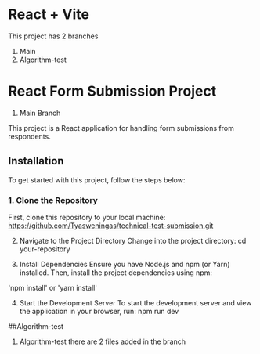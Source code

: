 # React + Vite

This project has 2 branches
1. Main
2. Algorithm-test

# React Form Submission Project
1. Main Branch

This project is a React application for handling form submissions from respondents.

## Installation

To get started with this project, follow the steps below:

### 1. Clone the Repository

First, clone this repository to your local machine: https://github.com/Tyasweningas/technical-test-submission.git

2. Navigate to the Project Directory
Change into the project directory:
cd your-repository

3. Install Dependencies
Ensure you have Node.js and npm (or Yarn) installed. Then, install the project dependencies using npm:

'npm install' or 'yarn install'

4. Start the Development Server
To start the development server and view the application in your browser, run:
npm run dev

##Algorithm-test
1. Algorithm-test
there are 2 files added in the branch
